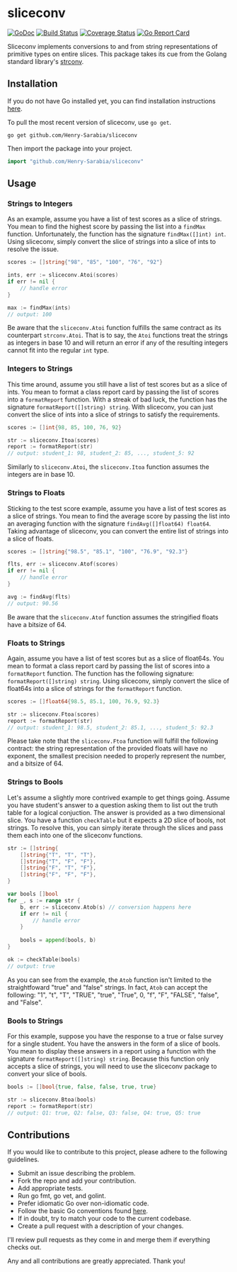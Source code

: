 # sliceconv

[![GoDoc](https://godoc.org/github.com/Henry-Sarabia/sliceconv?status.svg)](https://godoc.org/github.com/Henry-Sarabia/sliceconv) [![Build Status](https://travis-ci.com/Henry-Sarabia/sliceconv.svg?branch=master)](https://travis-ci.com/Henry-Sarabia/sliceconv) [![Coverage Status](https://coveralls.io/repos/github/Henry-Sarabia/sliceconv/badge.svg?branch=master)](https://coveralls.io/github/Henry-Sarabia/sliceconv?branch=master) [![Go Report Card](https://goreportcard.com/badge/github.com/Henry-Sarabia/sliceconv)](https://goreportcard.com/report/github.com/Henry-Sarabia/sliceconv)

Sliceconv implements conversions to and from string representations of primitive types on entire slices.
This package takes its cue from the Golang standard library's [strconv](https://golang.org/pkg/strconv/). 

## Installation

If you do not have Go installed yet, you can find installation instructions 
[here](https://golang.org/doc/install).

To pull the most recent version of sliceconv, use `go get`.

```
go get github.com/Henry-Sarabia/sliceconv
```

Then import the package into your project.

```go
import "github.com/Henry-Sarabia/sliceconv"
```

## Usage

### Strings to Integers

As an example, assume you have a list of test scores as a slice of strings. You mean to find the 
highest score by passing the list into a `findMax` function. Unfortunately, the function has the signature 
`findMax([]int) int`. Using sliceconv, simply convert the slice of strings into a slice of ints to
resolve the issue.

```go
scores := []string{"98", "85", "100", "76", "92"}

ints, err := sliceconv.Atoi(scores)
if err != nil {
	// handle error
}

max := findMax(ints)
// output: 100
```

Be aware that the `sliceconv.Atoi` function fulfills the same contract as its counterpart 
`strconv.Atoi`. That is to say, the `Atoi` functions treat the strings as integers in base 10 and
will return an error if any of the resulting integers cannot fit into the regular `int` type.

### Integers to Strings

This time around, assume you still have a list of test scores but as a slice of ints. You mean to
format a class report card by passing the list of scores into a `formatReport` function. With a 
streak of bad luck, the function has the signature `formatReport([]string) string`. With sliceconv,
you can just convert the slice of ints into a slice of strings to satisfy the requirements.

```go
scores := []int{98, 85, 100, 76, 92}

str := sliceconv.Itoa(scores)
report := formatReport(str)
// output: student_1: 98, student_2: 85, ..., student_5: 92
```

Similarly to `sliceconv.Atoi`, the `sliceconv.Itoa` function assumes the integers are in base 10.

### Strings to Floats

Sticking to the test score example, assume you have a list of test scores as a slice of strings.
You mean to find the average score by passing the list into an averaging function with the signature
`findAvg([]float64) float64`. Taking advantage of sliceconv, you can convert the entire list of strings
into a slice of floats.

```go
scores := []string{"98.5", "85.1", "100", "76.9", "92.3"}

flts, err := sliceconv.Atof(scores)
if err != nil {
	// handle error
}

avg := findAvg(flts)
// output: 90.56
```

Be aware that the `sliceconv.Atof` function assumes the stringified floats have a bitsize of 64.

### Floats to Strings

Again, assume you have a list of test scores but as a slice of float64s. You mean to format a class
report card by passing the list of scores into a `formatReport` function. The function has the following
signature: `formatReport([]string) string`. Using sliceconv, simply convert the slice of float64s into
a slice of strings for the `formatReport` function.

```go
scores := []float64{98.5, 85.1, 100, 76.9, 92.3}

str := sliceconv.Ftoa(scores)
report := formatReport(str)
// output: student_1: 98.5, student_2: 85.1, ..., student_5: 92.3
```

Please take note that the `sliceconv.Ftoa` function will fulfill the following contract: the string
representation of the provided floats will have no exponent, the smallest precision needed to properly
represent the number, and a bitsize of 64.

### Strings to Bools

Let's assume a slightly more contrived example to get things going. Assume you have student's answer
to a question asking them to list out the truth table for a logical conjuction. The answer is provided
as a two dimensional slice. You have a function `checkTable` but it expects a 2D slice of bools, not 
strings. To resolve this, you can simply iterate through the slices and pass them each into one of 
the sliceconv functions. 
```go
str := []string{
	[]string{"T", "T", "T"},
    []string{"T", "F", "F"},
    []string{"F", "T", "F"},
    []string{"F", "F", "F"},
}

var bools []bool
for _, s := range str {
	b, err := sliceconv.Atob(s) // conversion happens here
	if err != nil {
		// handle error
	}
	
	bools = append(bools, b)
}

ok := checkTable(bools)
// output: true
```

As you can see from the example, the `Atob` function isn't limited to the straightfoward "true"
and "false" strings. In fact, `Atob` can accept the following: "1", "t", "T", "TRUE", "true", 
"True", 0, "f", "F", "FALSE", "false", and "False". 

### Bools to Strings

For this example, suppose you have the response to a true or false survey for a single student. You 
have the answers in the form of a slice of bools. You mean to display these answers in a report using
a function with the signature `formatReport([]string) string`. Because this function only accepts a 
slice of strings, you will need to use the sliceconv package to convert your slice of bools.

```go
bools := []bool{true, false, false, true, true}

str := sliceconv.Btoa(bools)
report := formatReport(str)
// output: Q1: true, Q2: false, Q3: false, Q4: true, Q5: true
```

## Contributions

If you would like to contribute to this project, please adhere to the following
guidelines.

* Submit an issue describing the problem.
* Fork the repo and add your contribution.
* Add appropriate tests.
* Run go fmt, go vet, and golint.
* Prefer idiomatic Go over non-idiomatic code.
* Follow the basic Go conventions found [here](https://github.com/golang/go/wiki/CodeReviewComments).
* If in doubt, try to match your code to the current codebase.
* Create a pull request with a description of your changes.

I'll review pull requests as they come in and merge them if everything checks out.

Any and all contributions are greatly appreciated. Thank you!